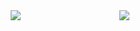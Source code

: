 <div style="display: flex; flex-direction: row; align-items: flex-start; justify-content: space-evenly">
 <img class="img" src="https://github-readme-stats.vercel.app/api/wakatime?username=AlimU&theme=radical&langs_count=8&range=last_7_days&custom_title=Wakatimet%20Stats%20(Last%207%20days)&layout=compact" />
 <img class="img" src="https://github-readme-stats.vercel.app/api/top-langs/?username=AlimU11&layout=compact&theme=radical&hide=jupyter%20notebook" />
</div>
